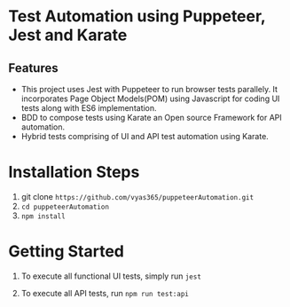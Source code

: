 # Test Automation using Puppeteer, Jest and Karate 

## Features
* This project uses Jest with Puppeteer to run browser tests parallely. It incorporates Page Object Models(POM) using Javascript for coding UI tests
  along with ES6 implementation.
* BDD to compose tests using Karate an Open source Framework for API automation.
* Hybrid tests comprising of UI and API test automation using Karate.

# Installation Steps

1. git clone `https://github.com/vyas365/puppeteerAutomation.git`
2. `cd puppeteerAutomation`
3. `npm install`

# Getting Started

1. To execute all functional UI tests, simply run
   `jest`

2. To execute all API tests, run
   `npm run test:api`

   
